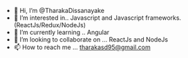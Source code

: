 - 👋 Hi, I’m @TharakaDissanayake
- 👀 I’m interested in.. Javascript and Javascript frameworks.(ReactJs/Redux/NodeJs) 
- 🌱 I’m currently learning .. Angular 
- 💞️ I’m looking to collaborate on ... ReactJs and NodeJs
- 📫 How to reach me ... tharakasd95@gmail.com 

<!---
TharakaDissanayake/TharakaDissanayake is a ✨ special ✨ repository because its `README.md` (this file) appears on your GitHub profile.
You can click the Preview link to take a look at your changes.
--->

